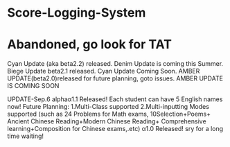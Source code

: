 # Score-Logging-System
Abandoned, go look for TAT
==========================
Cyan Update (aka beta2.2) released.
Denim Update is coming this Summer.
Biege Update beta2.1 released.
Cyan Update Coming Soon.
AMBER UPDATE(beta2.0)released
for future planning, goto issues.
AMBER UPDATE IS COMING SOON

UPDATE-Sep.6
alphaα1.1 Released!
Each student can have 5 English names now!
Future Planning:
1.Multi-Class supported
2.Multi-inputting Modes supported
(such as 24 Problems for Math exams,
10Selection+Poems+
Ancient Chinese Reading+Modern Chinese Reading+
Comprehensive learning+Composition for Chinese exams,.etc)
α1.0 Released!
sry for a long time waiting!
